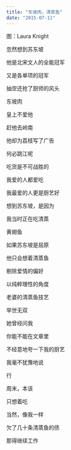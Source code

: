 ```yaml
---
title: "东坡肉，清蒸鱼"
date: "2015-07-11"
---
```


图：Laura Knight

忽然想到苏东坡

他是北宋文人的全能冠军  

又是各单项的冠军

抽空还抢了厨师的风头

东坡肉

皇上不爱他

赶他去岭南

他却为荔枝写了广告

何必跳江呢

吃货是不可战胜的

我爱的人都爱吃

我最爱的人更是厨艺好

想到苏东坡，是因为

我当时正在吃清蒸

黄翅鱼

如果苏东坡是屈原

他只会想着清蒸鱼

剔除爱情的偏好

以纯粹理性的角度

老婆的清蒸鱼技艺

举世无双

她曾经问我

你能不能在文章里

不经意地夸一下我的厨艺

我毫不犹豫地说

行

周末，本该

只想着吃

当然，像我一样

欠了几十条清蒸鱼的债

那得继续工作

